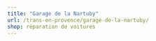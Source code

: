 ```yaml
---
title: "Garage de la Nartuby"
url: /trans-en-provence/garage-de-la-nartuby/
shop: réparation de voitures
---
```

